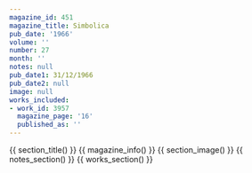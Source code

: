 ```yaml
---
magazine_id: 451
magazine_title: Simbolica
pub_date: '1966'
volume: ''
number: 27
month: ''
notes: null
pub_date1: 31/12/1966
pub_date2: null
image: null
works_included:
- work_id: 3957
  magazine_page: '16'
  published_as: ''
---
```


{{ section_title() }}
{{ magazine_info() }}
{{ section_image() }}
{{ notes_section() }}
{{ works_section() }}
